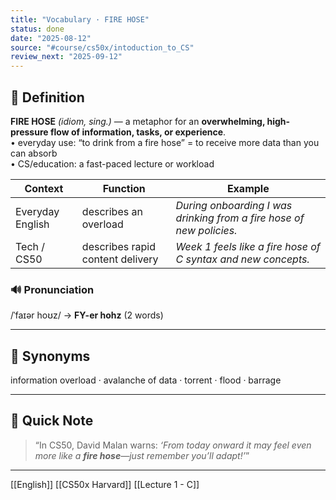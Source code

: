 ```yaml
---
title: "Vocabulary · FIRE HOSE"
status: done
date: "2025-08-12"
source: "#course/cs50x/intoduction_to_CS"
review_next: "2025-09-12"
---
```


## 📖 Definition  
**FIRE HOSE** *(idiom, sing.)* — a metaphor for an **overwhelming, high-pressure flow of information, tasks, or experience**.  
• everyday use: “to drink from a fire hose” = to receive more data than you can absorb  
• CS/education: a fast-paced lecture or workload

| Context | Function | Example |
|---------|----------|---------|
| Everyday English | describes an overload | *During onboarding I was drinking from a fire hose of new policies.* |
| Tech / CS50 | describes rapid content delivery | *Week 1 feels like a fire hose of C syntax and new concepts.* |

### 🔊 Pronunciation  
/ˈfaɪər hoʊz/ → **FY-er hohz** (2 words)

---

## 🟰 Synonyms  
information overload · avalanche of data · torrent · flood · barrage  

---

## 📝 Quick Note  
> “In CS50, David Malan warns: *‘From today onward it may feel even more like a **fire hose**—just remember you’ll adapt!’*”

---

[[English]] [[CS50x Harvard]] [[Lecture 1 - C]]
